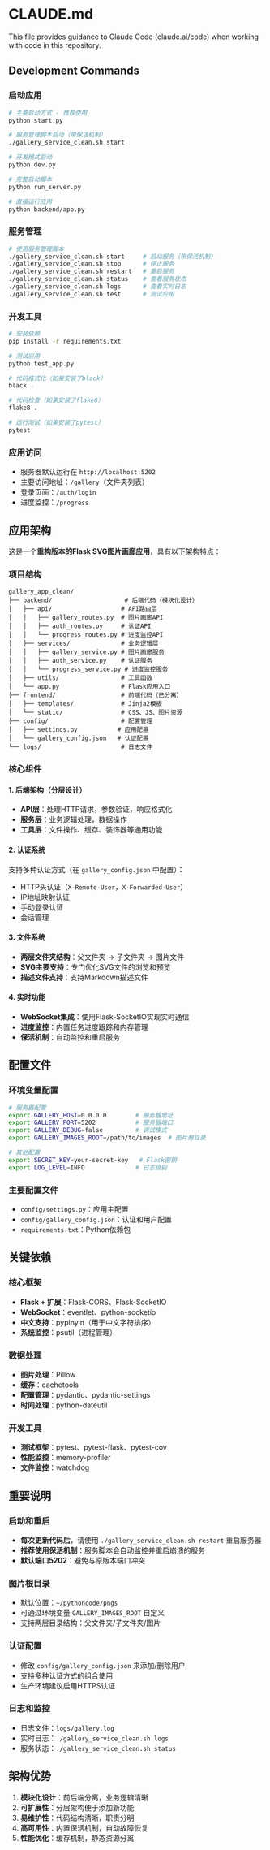 # CLAUDE.md

This file provides guidance to Claude Code (claude.ai/code) when working with code in this repository.

## Development Commands

### 启动应用
```bash
# 主要启动方式 - 推荐使用
python start.py

# 服务管理脚本启动（带保活机制）
./gallery_service_clean.sh start

# 开发模式启动
python dev.py

# 完整启动脚本
python run_server.py

# 直接运行应用
python backend/app.py
```

### 服务管理
```bash
# 使用服务管理脚本
./gallery_service_clean.sh start     # 启动服务（带保活机制）
./gallery_service_clean.sh stop      # 停止服务
./gallery_service_clean.sh restart   # 重启服务
./gallery_service_clean.sh status    # 查看服务状态
./gallery_service_clean.sh logs      # 查看实时日志
./gallery_service_clean.sh test      # 测试应用
```

### 开发工具
```bash
# 安装依赖
pip install -r requirements.txt

# 测试应用
python test_app.py

# 代码格式化（如果安装了black）
black .

# 代码检查（如果安装了flake8）
flake8 .

# 运行测试（如果安装了pytest）
pytest
```

### 应用访问
- 服务器默认运行在 `http://localhost:5202`
- 主要访问地址：`/gallery`（文件夹列表）
- 登录页面：`/auth/login`
- 进度监控：`/progress`

## 应用架构

这是一个**重构版本的Flask SVG图片画廊应用**，具有以下架构特点：

### 项目结构
```
gallery_app_clean/
├── backend/                    # 后端代码（模块化设计）
│   ├── api/                   # API路由层
│   │   ├── gallery_routes.py  # 图片画廊API
│   │   ├── auth_routes.py     # 认证API
│   │   └── progress_routes.py # 进度监控API
│   ├── services/              # 业务逻辑层
│   │   ├── gallery_service.py # 图片画廊服务
│   │   ├── auth_service.py    # 认证服务
│   │   └── progress_service.py # 进度监控服务
│   ├── utils/                 # 工具函数
│   └── app.py                 # Flask应用入口
├── frontend/                  # 前端代码（已分离）
│   ├── templates/             # Jinja2模板
│   └── static/                # CSS、JS、图片资源
├── config/                    # 配置管理
│   ├── settings.py           # 应用配置
│   └── gallery_config.json   # 认证配置
└── logs/                      # 日志文件
```

### 核心组件

#### 1. 后端架构（分层设计）
- **API层**：处理HTTP请求，参数验证，响应格式化
- **服务层**：业务逻辑处理，数据操作
- **工具层**：文件操作、缓存、装饰器等通用功能

#### 2. 认证系统
支持多种认证方式（在 `gallery_config.json` 中配置）：
- HTTP头认证（`X-Remote-User`，`X-Forwarded-User`）
- IP地址映射认证
- 手动登录认证
- 会话管理

#### 3. 文件系统
- **两层文件夹结构**：父文件夹 → 子文件夹 → 图片文件
- **SVG主要支持**：专门优化SVG文件的浏览和预览
- **描述文件支持**：支持Markdown描述文件

#### 4. 实时功能
- **WebSocket集成**：使用Flask-SocketIO实现实时通信
- **进度监控**：内置任务进度跟踪和内存管理
- **保活机制**：自动监控和重启服务

## 配置文件

### 环境变量配置
```bash
# 服务器配置
export GALLERY_HOST=0.0.0.0        # 服务器地址
export GALLERY_PORT=5202           # 服务器端口
export GALLERY_DEBUG=false         # 调试模式
export GALLERY_IMAGES_ROOT=/path/to/images  # 图片根目录

# 其他配置
export SECRET_KEY=your-secret-key   # Flask密钥
export LOG_LEVEL=INFO              # 日志级别
```

### 主要配置文件
- `config/settings.py`：应用主配置
- `config/gallery_config.json`：认证和用户配置
- `requirements.txt`：Python依赖包

## 关键依赖

### 核心框架
- **Flask + 扩展**：Flask-CORS、Flask-SocketIO
- **WebSocket**：eventlet、python-socketio
- **中文支持**：pypinyin（用于中文字符排序）
- **系统监控**：psutil（进程管理）

### 数据处理
- **图片处理**：Pillow
- **缓存**：cachetools
- **配置管理**：pydantic、pydantic-settings
- **时间处理**：python-dateutil

### 开发工具
- **测试框架**：pytest、pytest-flask、pytest-cov
- **性能监控**：memory-profiler
- **文件监控**：watchdog

## 重要说明

### 启动和重启
- **每次更新代码后**，请使用 `./gallery_service_clean.sh restart` 重启服务器
- **推荐使用保活机制**：服务脚本会自动监控并重启崩溃的服务
- **默认端口5202**：避免与原版本端口冲突

### 图片根目录
- 默认位置：`~/pythoncode/pngs`
- 可通过环境变量 `GALLERY_IMAGES_ROOT` 自定义
- 支持两层目录结构：父文件夹/子文件夹/图片

### 认证配置
- 修改 `config/gallery_config.json` 来添加/删除用户
- 支持多种认证方式的组合使用
- 生产环境建议启用HTTPS认证

### 日志和监控
- 日志文件：`logs/gallery.log`
- 实时日志：`./gallery_service_clean.sh logs`
- 服务状态：`./gallery_service_clean.sh status`

## 架构优势

1. **模块化设计**：前后端分离，业务逻辑清晰
2. **可扩展性**：分层架构便于添加新功能
3. **易维护性**：代码结构清晰，职责分明
4. **高可用性**：内置保活机制，自动故障恢复
5. **性能优化**：缓存机制，静态资源分离